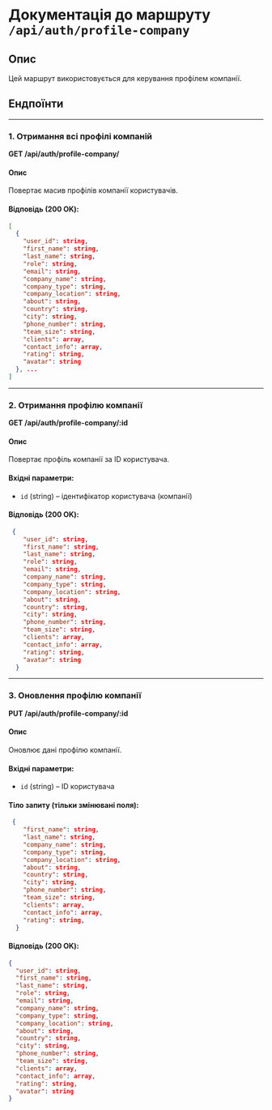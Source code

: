 # Документація до маршруту `/api/auth/profile-company`

## Опис

Цей маршрут використовується для керування профілем компанії.

## Ендпоїнти

---

### 1. Отримання всі профілі компаній

**GET /api/auth/profile-company/**

#### Опис

Повертає масив профілів компанії користувачів.

#### Відповідь (200 OK):

```json
[
  {
    "user_id": string,
    "first_name": string,
    "last_name": string,
    "role": string,
    "email": string,
    "company_name": string,
    "company_type": string,
    "company_location": string,
    "about": string,
    "country": string,
    "city": string,
    "phone_number": string,
    "team_size": string,
    "clients": array,
    "contact_info": array,
    "rating": string,
    "avatar": string
  }, ...
]
```

---

### 2. Отримання профілю компанії

**GET /api/auth/profile-company/:id**

#### Опис

Повертає профіль компанії за ID користувача.

#### Вхідні параметри:

- `id` (string) – ідентифікатор користувача (компанії)

#### Відповідь (200 OK):

```json
 {
    "user_id": string,
    "first_name": string,
    "last_name": string,
    "role": string,
    "email": string,
    "company_name": string,
    "company_type": string,
    "company_location": string,
    "about": string,
    "country": string,
    "city": string,
    "phone_number": string,
    "team_size": string,
    "clients": array,
    "contact_info": array,
    "rating": string,
    "avatar": string
  }
```

---

### 3. Оновлення профілю компанії

**PUT /api/auth/profile-company/:id**

#### Опис

Оновлює дані профілю компанії.

#### Вхідні параметри:

- `id` (string) – ID користувача

#### Тіло запиту (тільки змінювані поля):

```json
 {
    "first_name": string,
    "last_name": string,
    "company_name": string,
    "company_type": string,
    "company_location": string,
    "about": string,
    "country": string,
    "city": string,
    "phone_number": string,
    "team_size": string,
    "clients": array,
    "contact_info": array,
    "rating": string,
  }
```

#### Відповідь (200 OK):

```json
{
  "user_id": string,
  "first_name": string,
  "last_name": string,
  "role": string,
  "email": string,
  "company_name": string,
  "company_type": string,
  "company_location": string,
  "about": string,
  "country": string,
  "city": string,
  "phone_number": string,
  "team_size": string,
  "clients": array,
  "contact_info": array,
  "rating": string,
  "avatar": string
}
```
